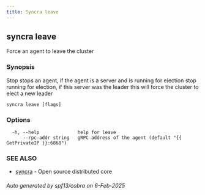 ```yaml
---
title: Syncra leave
---
```

## syncra leave

Force an agent to leave the cluster

### Synopsis

Stop stops an agent, if the agent is a server and is running for election
	stop running for election, if this server was the leader
	this will force the cluster to elect a new leader

```
syncra leave [flags]
```

### Options

```
  -h, --help              help for leave
      --rpc-addr string   gRPC address of the agent (default "{{ GetPrivateIP }}:6868")
```

### SEE ALSO

* [syncra](/en/cli/syncra/)	 - Open source distributed core

###### Auto generated by spf13/cobra on 6-Feb-2025

